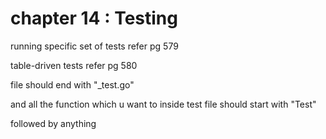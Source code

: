 # chapter 14 : Testing

running specific set of tests refer pg 579

table-driven tests refer pg 580

file should end with "_test.go"

and all the function which u want to inside test file should start with "Test" 

followed by anything 
